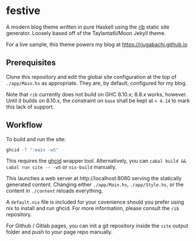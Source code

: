 # festive

A modern blog theme written in pure Haskell using the [rib](https://github.com/srid/rib) static site generator. Loosely based off of the Taylantatli/Moon Jekyll theme.

For a live sample, this theme powers my blog at https://riugabachi.github.io

## Prerequisites

Clone this repository and edit the global site configuration at the top of `./app/Main.hs` as appropriate. They are, by default, configured for my blog.

Note that `rib` currently does not build on GHC 8.10.x; 8.8.x works, however. Until it builds on 8.10.x, the constraint on `base` shall be kept at `< 4.14` to mark this lack of support.

## Workflow

To build and run the site:

```bash
ghcid -T ":main -wS"
```

This requires the [ghcid](https://github.com/ndmitchell/ghcid) wrapper tool. Alternatively, you can `cabal build && cabal run site -- -wS` or `nix-build` manually.

This launches a web server at http://localhost:8080 serving the statically
generated content. Changing either `./app/Main.hs`, `./app/Style.hs`, or the content in `./content` 
reloads everything.

A `default.nix` file is included for your covenience should you prefer using nix to install and run ghcid. For more information, please consult the `rib` repository.

For Github / Gitlab pages, you can init a git repository inside the `site` output folder and push to your page repo manually.
